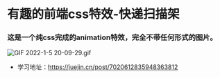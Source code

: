 # 有趣的前端css特效-快递扫描架

### 这是一个纯css完成的animation特效，完全不带任何形式的图片。

![GIF 2022-1-5 20-09-29.gif](https://p6-juejin.byteimg.com/tos-cn-i-k3u1fbpfcp/01498a31f31f463fbefd86470218457f~tplv-k3u1fbpfcp-watermark.image?)

- 学习地址：https://juejin.cn/post/7020612835948363812

